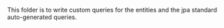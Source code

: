 This folder is to write custom queries for the entities and the jpa standard auto-generated queries.